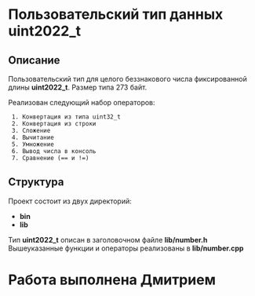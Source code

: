 # Пользовательский тип данных uint2022_t
## Описание

Пользовательский тип для целого беззнакового числа
фиксированной длины **uint2022_t**. Размер типа 273 байт.

 Реализован следующий набор операторов:

     1. Конвертация из типа uint32_t
     2. Конвертация из строки
     3. Сложение
     4. Вычитание
     5. Умножение
     6. Вывод числа в консоль
     7. Сравнение (== и !=)


## Структура

Проект состоит из двух директорий:
- **bin**
- **lib**

Тип **uint2022_t** описан в заголовочном файле **lib/number.h**
Вышеуказанные функции и операторы реализованы в **lib/number.cpp**

# Работа выполнена Дмитрием
